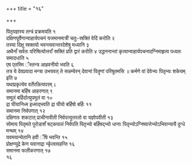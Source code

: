 +++
title = "१६"

+++
 

पितृयज्ञस्य तन्त्रं प्रक्रमयति १  
दक्षिणपूर्वेणान्वाहार्यपचनं
यजमानमात्रीं चतुः-स्रक्तिं वेदिं करोति २  
तस्या
दिक्षु स्रक्तयो भवन्त्यवान्तरदेशेषु मध्यानि ३  
अथैनाँ सर्वतः
परिश्रित्योत्तराँ स्रक्तिं प्रति द्वारं करोति ४
उद्धननान्तां कृत्वान्वाहार्यपचनादग्निमाहृत्य पध्यतः
समादधाति ५  
एष एतस्मि ँस्तन्त्र आहवनीयो भवति ६  
तत्र ये
देवप्रवादा मन्त्रा उभयवत् ते सन्नम्येरन् देवानां पितॄणां परिषूतमसि ॥
कर्मणे वां देवेभ्यः पितृभ्यः शकेयम् इति ७  
यथाप्रकृत्येव
वर्तेरन्नित्यपरम् ८  
समानमा बर्हिष आहरणात्
९  
समूलं बर्हिर्दात्युपमूलं वा १०  
द्रा घीयानिध्म इध्माद्भवति द्रा घीयो
बर्हिषो बर्हिः ११  
समानमा निर्वपणात् १२  
दक्षिणतः शकटात् प्राचीनावीती
निर्वपत्युत्तरतो वा यज्ञोपवीती १३  
सोमाय पितृमते पुरोडाशँ षट्कपालं
निर्वपति पितृभ्यो बर्हिषद्भ्यो धानाः
पितृभ्योऽग्निष्वात्तेभ्योऽभिवान्यायै
दुग्धे मन्थम् १४  
यवमयान्येतानि हवी ँषि भवन्ति १५  
प्रोक्षण्युद्रे केण
यवानाद्रा र्न्कृत्वावहन्ति १६  
समानमा फलीकरणात् १७  
१६
